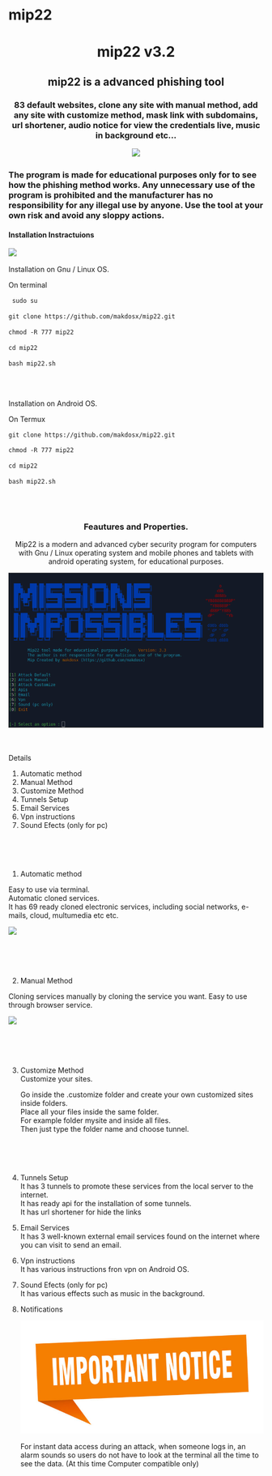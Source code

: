 # mip22

 <h1 align="center"> mip22 v3.2 </h1>
 
 <h2 align="center"> mip22 is a advanced phishing tool </h2>
 
 <h3 align="center"> 83 default websites, clone any site with manual method, add any site with customize method,  mask link with subdomains, url shortener, audio notice for view the credentials live, music in background etc...  </h3>

<p align="center">
<img src="sc/logo.png">  </br>
</p>


<h3>

The program is made for educational purposes only for to see how the phishing method works.
Any unnecessary use of the program is prohibited and the manufacturer has no responsibility for any illegal use by anyone.
Use the tool at your own risk and avoid any sloppy actions.

 </h3>


<h4> Installation Instractuions </h4>

<img src="sc/os.png">

<p>

Installation on Gnu / Linux OS. </br>

On terminal </br>

```diff
 sudo su 
```

```diff
git clone https://github.com/makdosx/mip22.git
```
```diff
chmod -R 777 mip22 
```

```diff
cd mip22
```

```diff
bash mip22.sh
```

</br> </br>


Installation on Android OS. </br>

On Termux </br>

```diff
git clone https://github.com/makdosx/mip22.git
```

```diff
chmod -R 777 mip22 
```

```diff
cd mip22 
```

```diff
bash mip22.sh
```

</br> </br>

</p>



<h3 align="center">
Feautures and Properties.
</h3>

<p align="center">
Mip22 is a modern and advanced cyber security program for computers with Gnu / Linux operating system and mobile phones and tablets with android operating system, for educational purposes.
</p>

 
<img src="sc/sc_new3.png"> <br/> <br/> <br/>

 
<p>
 
Details
 
1) Automatic method
2) Manual Method
3) Customize Method
4) Tunnels Setup 
5) Email Services
6) Vpn instructions
7) Sound Efects (only for pc)
 
</p>

<br/> <br/> <br/> 

<p>
 
1) Automatic method

Easy to use via terminal. </br>
Automatic cloned services. </br>
It has 69 ready cloned electronic services, including social networks, e-mails, cloud, multumedia etc etc. </br>
 
<img src="sc/sc_auto.gif">
</p>

<br/> <br/> <br/> 

<p>
 
2) Manual Method 
 
Cloning services manually by cloning the service you want.
Easy to use through browser service.
 
<img src="sc/sc_manual.gif">

<p> 
 
<br/> <br/> <br/>  


<p>



3) Customize Method <br/>
   Customize your sites. <br/>
   
   Go inside the .customize folder 
and create your own customized sites inside folders. <br/>
Place all your files inside the same folder.  <br/>
For example folder mysite and inside all files. <br/>
Then just type the folder name and choose tunnel.  

<br/> <br/> <br/> 



4) Tunnels Setup </br>
   It has 3 tunnels to promote these services from the local server to the internet. </br>
   It has ready api for the installation of some tunnels.  </br>
   It has url shortener for hide the links </br>


5) Email Services </br>
   It has 3 well-known external email services found on the internet where you can visit to send an email. </br>



6) Vpn instructions </br>
   It has various instructions fron vpn on Android OS. </br>



7) Sound Efects (only for pc) </br> 
   It has various effects such as music in the background. </br> 
 
 
8) Notifications
    
   <img src="sc/notice.jpeg"> 

   For instant data access during an attack, when someone logs in, an alarm sounds so users do not have to look at      the terminal all the time to see the data. 
   (At this time Computer compatible only)

</p> 
